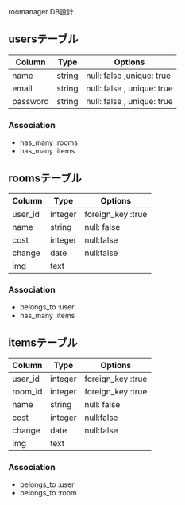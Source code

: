 roomanager DB設計

## usersテーブル
|Column|Type|Options|
|------|----|-------|
|name|string|null: false ,unique: true|
|email|string|null: false , unique: true|
|password|string|null: false , unique: true|
### Association
- has_many :rooms
- has_many :items

## roomsテーブル
|Column|Type|Options|
|------|----|-------|
|user_id|integer|foreign_key :true|
|name|string|null: false|
|cost|integer|null:false|
|change|date|null:false|
|img|text||
### Association
- belongs_to :user
- has_many :items

## itemsテーブル
|Column|Type|Options|
|------|----|-------|
|user_id|integer|foreign_key :true|
|room_id|integer|foreign_key :true|
|name|string|null: false|
|cost|integer|null:false|
|change|date|null:false|
|img|text||
### Association
- belongs_to :user
- belongs_to :room